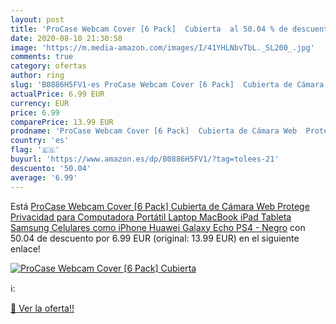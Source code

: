 ```yaml
---
layout: post
title: 'ProCase Webcam Cover [6 Pack]  Cubierta  al 50.04 % de descuento'
date: 2020-08-10 21:30:58
image: 'https://m.media-amazon.com/images/I/41YHLNbvTbL._SL200_.jpg'
comments: true
category: ofertas
author: ring
slug: 'B0886H5FV1-es ProCase Webcam Cover [6 Pack]  Cubierta de Cámara Web  Protege Privacidad para Computadora Portátil  Laptop  MacBook  iPad  Tableta  Samsung  Celulares como iPhone  Huawei  Galaxy  Echo PS4 - Negro'
actualPrice: 6.99 EUR
currency: EUR
price: 6.99
comparePrice: 13.99 EUR
prodname: 'ProCase Webcam Cover [6 Pack]  Cubierta de Cámara Web  Protege Privacidad para Computadora Portátil  Laptop  MacBook  iPad  Tableta  Samsung  Celulares como iPhone  Huawei  Galaxy  Echo PS4 - Negro'
country: 'es'
flag: '🇪🇸'
buyurl: 'https://www.amazon.es/dp/B0886H5FV1/?tag=tolees-21'
descuento: '50.04'
average: '6.99'
---
```


Está [ProCase Webcam Cover [6 Pack]  Cubierta de Cámara Web  Protege Privacidad para Computadora Portátil  Laptop  MacBook  iPad  Tableta  Samsung  Celulares como iPhone  Huawei  Galaxy  Echo PS4 - Negro](https://www.amazon.es/dp/B0886H5FV1/?tag=tolees-21) con 50.04 de descuento por 6.99 EUR (original: 13.99 EUR) en el siguiente enlace!

[![ProCase Webcam Cover [6 Pack]  Cubierta ](https://m.media-amazon.com/images/I/41YHLNbvTbL._SL200_.jpg)](https://www.amazon.es/dp/B0886H5FV1/?tag=tolees-21)

ℹ️:


[🛒 Ver la oferta!!](https://www.amazon.es/dp/B0886H5FV1/?tag=tolees-21)
